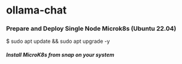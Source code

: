 # ollama-chat
### Prepare and Deploy Single Node Microk8s (Ubuntu 22.04)
$ sudo apt update && sudo apt upgrade -y

##### Install MicroK8s from snap on your system


